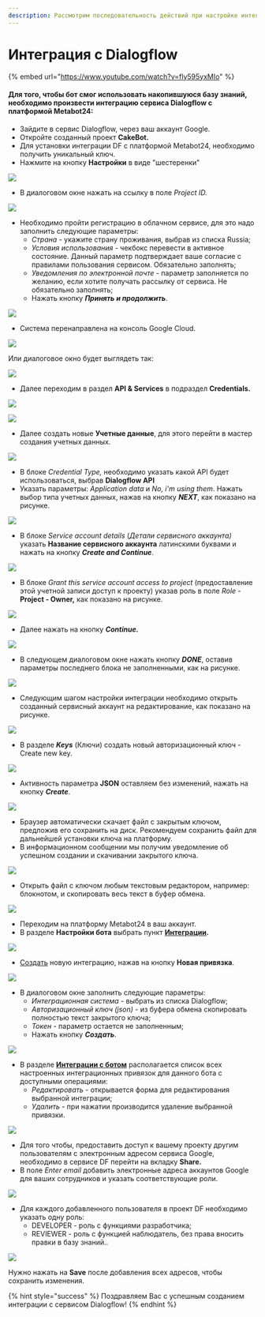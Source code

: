 ```yaml
---
description: Рассмотрим последовательность действий при настройке интеграции с Dialogflow
---
```


# Интеграция с Dialogflow

{% embed url="https://www.youtube.com/watch?v=fly595yxMIo" %}

#### Для того, чтобы бот смог использовать накопившуюся базу знаний, необходимо произвести интеграцию сервиса Dialogflow с платформой Metabot24: <a href="#dlya-sozdaniya-uchetnoi-zapisi-na-platforme-metabot24-neobkhodimo" id="dlya-sozdaniya-uchetnoi-zapisi-na-platforme-metabot24-neobkhodimo"></a>

* Зайдите в сервис Dialogflow, через ваш аккаунт Google.
* Откройте созданный проект **CakeBot.**
* Для установки интеграции DF с платформой Metabot24, необходимо получить уникальный ключ.
* Нажмите на кнопку **Настройки** в виде "шестеренки"&#x20;

![](<../.gitbook/assets/image (104).png>)

* В диалоговом окне нажать на ссылку в поле _Project ID._

![](<../.gitbook/assets/izobrazhenie (289).png>)

* Необходимо пройти регистрацию в облачном сервисе, для это надо заполнить следующие параметры:
  * _Страна_ - укажите страну проживания, выбрав из списка Russia;
  * _Условия использования_  - чекбокс перевести в активное состояние. Данный параметр подтверждает ваше согласие с правилами пользования  сервисом. Обязательно заполнять;
  * _Уведомления по электронной почте_ - параметр заполняется по желанию, если хотите получать рассылку от сервиса. Не обязательно заполнять;
  * Нажать кнопку _**Принять и продолжить**_.&#x20;

![](<../.gitbook/assets/image (151).png>)

* Система перенаправлена на консоль Google Cloud.

![](<../.gitbook/assets/изображение (13).png>)

Или диалоговое окно будет выглядеть так:

![](<../.gitbook/assets/izobrazhenie (395).png>)

* Далее переходим в раздел **API & Services** в подраздел **Credentials.**

![](../.gitbook/assets/изображение.png)

![](<../.gitbook/assets/izobrazhenie (39).png>)

* Далее создать новые **Учетные данные**, для этого перейти в мастер создания учетных данных.

![](<../.gitbook/assets/izobrazhenie (252).png>)

* В блоке _Credential Type,_ необходимо указать какой API будет использоваться, выбрав **Dialogflow API**&#x20;
* &#x20;Указать параметры: _Application data_ и _No, i'm using them_. Нажать выбор типа учетных данных, нажав на кнопку _**NEXT**_, как показано на рисунке.

![](<../.gitbook/assets/изображение (10).png>)

* В блоке _Service account details_ (_Детали сервисного аккаунта)_ указать **Название сервисного аккаунта** латинскими буквами и нажать на кнопку _**Create and Continue**_.

![](<../.gitbook/assets/изображение (17).png>)

* &#x20; В блоке _Grant this service account access to project_ (предоставление этой учетной записи доступ к проекту) указав роль в поле _Role_ - **Project - Owner,** как показано на рисунке.&#x20;

![](<../.gitbook/assets/изображение (2).png>)

* Далее нажать на кнопку _**Continue.**_

![](<../.gitbook/assets/изображение (16).png>)

* В следующем диалоговом окне нажать кнопку _**DONE**_, оставив параметры последнего блока не заполненными, как на рисунке.

![](<../.gitbook/assets/изображение (8).png>)

* Следующим шагом настройки интеграции необходимо открыть созданный сервисный аккаунт на редактирование, как показано на рисунке.

![](<../.gitbook/assets/изображение (3).png>)

* В разделе _**Keys**_ (Ключи) создать новый авторизационный ключ - Create new key.

![](<../.gitbook/assets/изображение (12).png>)

* Активность параметра **JSON** оставляем без изменений, нажать на кнопку _**Create**_.

![](<../.gitbook/assets/изображение (6).png>)

* Браузер автоматически скачает файл с закрытым ключом, предложив его сохранить на диск. Рекомендуем сохранить файл для дальнейшей установки ключа на платформу.
* В информационном сообщении мы получим уведомление об успешном создании и скачивании закрытого ключа.

![](<../.gitbook/assets/изображение (1).png>)

* Открыть файл с ключом любым текстовым редактором, например: блокнотом, и скопировать весь текст в буфер обмена.

![](<../.gitbook/assets/izobrazhenie (40).png>)

* Переходим на платформу Metabot24 в ваш аккаунт.
* В разделе **Настройки бота** выбрать пункт [**Интеграции**](https://app.metabot24.com/bot-integration)**.**

![](<../.gitbook/assets/image (98).png>)

* [Создать](https://metabot24.com/bot-integration/create) новую интеграцию, нажав на кнопку **Новая привязка**.

![](<../.gitbook/assets/image (186).png>)

* В диалоговом окне заполнить следующие параметры:
  * _Интеграционная система_ - выбрать из списка Dialogflow;
  * _Авторизационный ключ (json)_ - из буфера обмена скопировать полностью текст закрытого ключа;
  * _Токен_ - параметр остается не заполненным;
  * Нажать кнопку _**Создать**_.

![](<../.gitbook/assets/image (171).png>)

* В разделе [**Интеграции с ботом**](https://app.metabot24.com/bot-integration) располагается список всех настроенных интеграционных привязок для данного бота с доступными операциями:&#x20;
  * _Редактировать_ - открывается форма для редактирования выбранной интеграции;
  * _Удалить -_ при нажатии производится удаление выбранной привязки.

![](<../.gitbook/assets/image (114).png>)

* Для того чтобы, предоставить доступ к вашему проекту другим пользователям с электронным адресом сервиса Google, необходимо в сервисе DF перейти на вкладку **Share.**
* В поле _Enter email_ добавить электронные адреса аккаунтов Google для ваших сотрудников и указать соответствующие роли.

![](<../.gitbook/assets/image (233).png>)

* Для каждого добавленного пользователя в проект DF необходимо указать одну роль:&#x20;
  * DEVELOPER - роль с функциями разработчика;
  * REVIEWER - роль с функцией наблюдатель, без права вносить правки в базу знаний..

![](<../.gitbook/assets/image (59).png>)

Нужно нажать на **Save** после добавления всех адресов, чтобы сохранить изменения.

{% hint style="success" %}
Поздравляем Вас с успешным созданием интеграции с сервисом Dialogflow!
{% endhint %}

